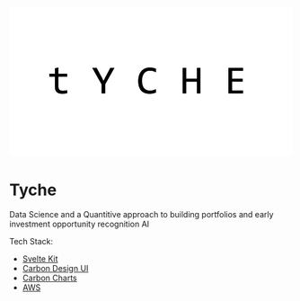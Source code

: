 <img src="logo.png">

# Tyche
Data Science and a Quantitive approach to building portfolios and early investment opportunity recognition AI

Tech Stack:
- [Svelte Kit](https://kit.svelte.dev/)
- [Carbon Design UI](https://carbon-components-svelte.onrender.com/)
- [Carbon Charts](https://charts.carbondesignsystem.com/svelte/?path=/story/intro--welcome)
- [AWS](https://aws.amazon.com/?nc2=h_lg)